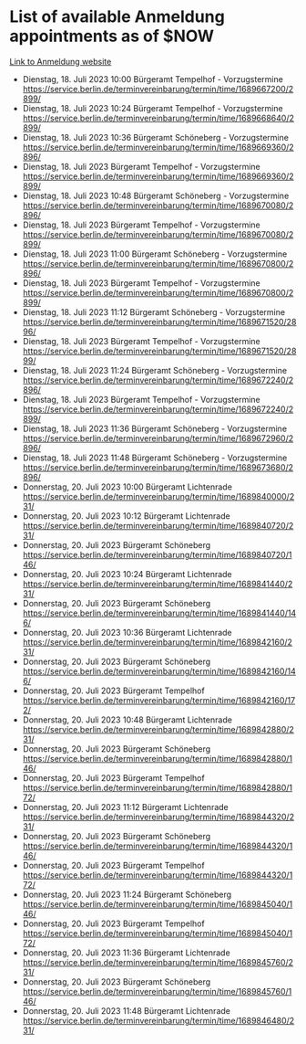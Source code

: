 # List of available Anmeldung appointments as of $NOW
[Link to Anmeldung website](https://service.berlin.de/terminvereinbarung/termin/tag.php?termin=1&anliegen[]=120686&dienstleisterlist=122210,122217,327316,122219,327312,122227,327314,122231,327346,122243,327348,122254,122252,329742,122260,329745,122262,329748,122271,327278,122273,327274,122277,327276,330436,122280,327294,122282,327290,122284,327292,122291,327270,122285,327266,122286,327264,122296,327268,150230,329760,122297,327286,122294,327284,122312,329763,122314,329775,122304,327330,122311,327334,122309,327332,317869,122281,327352,122279,329772,122283,122276,327324,122274,327326,122267,329766,122246,327318,122251,327320,122257,327322,122208,327298,122226,327300&herkunft=http%3A%2F%2Fservice.berlin.de%2Fdienstleistung%2F120686%2F)
- Dienstag, 18. Juli 2023 10:00 Bürgeramt Tempelhof - Vorzugstermine https://service.berlin.de/terminvereinbarung/termin/time/1689667200/2899/
- Dienstag, 18. Juli 2023 10:24 Bürgeramt Tempelhof - Vorzugstermine https://service.berlin.de/terminvereinbarung/termin/time/1689668640/2899/
- Dienstag, 18. Juli 2023 10:36 Bürgeramt Schöneberg - Vorzugstermine https://service.berlin.de/terminvereinbarung/termin/time/1689669360/2896/
- Dienstag, 18. Juli 2023  Bürgeramt Tempelhof - Vorzugstermine https://service.berlin.de/terminvereinbarung/termin/time/1689669360/2899/
- Dienstag, 18. Juli 2023 10:48 Bürgeramt Schöneberg - Vorzugstermine https://service.berlin.de/terminvereinbarung/termin/time/1689670080/2896/
- Dienstag, 18. Juli 2023  Bürgeramt Tempelhof - Vorzugstermine https://service.berlin.de/terminvereinbarung/termin/time/1689670080/2899/
- Dienstag, 18. Juli 2023 11:00 Bürgeramt Schöneberg - Vorzugstermine https://service.berlin.de/terminvereinbarung/termin/time/1689670800/2896/
- Dienstag, 18. Juli 2023  Bürgeramt Tempelhof - Vorzugstermine https://service.berlin.de/terminvereinbarung/termin/time/1689670800/2899/
- Dienstag, 18. Juli 2023 11:12 Bürgeramt Schöneberg - Vorzugstermine https://service.berlin.de/terminvereinbarung/termin/time/1689671520/2896/
- Dienstag, 18. Juli 2023  Bürgeramt Tempelhof - Vorzugstermine https://service.berlin.de/terminvereinbarung/termin/time/1689671520/2899/
- Dienstag, 18. Juli 2023 11:24 Bürgeramt Schöneberg - Vorzugstermine https://service.berlin.de/terminvereinbarung/termin/time/1689672240/2896/
- Dienstag, 18. Juli 2023  Bürgeramt Tempelhof - Vorzugstermine https://service.berlin.de/terminvereinbarung/termin/time/1689672240/2899/
- Dienstag, 18. Juli 2023 11:36 Bürgeramt Schöneberg - Vorzugstermine https://service.berlin.de/terminvereinbarung/termin/time/1689672960/2896/
- Dienstag, 18. Juli 2023 11:48 Bürgeramt Schöneberg - Vorzugstermine https://service.berlin.de/terminvereinbarung/termin/time/1689673680/2896/
- Donnerstag, 20. Juli 2023 10:00 Bürgeramt Lichtenrade https://service.berlin.de/terminvereinbarung/termin/time/1689840000/231/
- Donnerstag, 20. Juli 2023 10:12 Bürgeramt Lichtenrade https://service.berlin.de/terminvereinbarung/termin/time/1689840720/231/
- Donnerstag, 20. Juli 2023  Bürgeramt Schöneberg https://service.berlin.de/terminvereinbarung/termin/time/1689840720/146/
- Donnerstag, 20. Juli 2023 10:24 Bürgeramt Lichtenrade https://service.berlin.de/terminvereinbarung/termin/time/1689841440/231/
- Donnerstag, 20. Juli 2023  Bürgeramt Schöneberg https://service.berlin.de/terminvereinbarung/termin/time/1689841440/146/
- Donnerstag, 20. Juli 2023 10:36 Bürgeramt Lichtenrade https://service.berlin.de/terminvereinbarung/termin/time/1689842160/231/
- Donnerstag, 20. Juli 2023  Bürgeramt Schöneberg https://service.berlin.de/terminvereinbarung/termin/time/1689842160/146/
- Donnerstag, 20. Juli 2023  Bürgeramt Tempelhof https://service.berlin.de/terminvereinbarung/termin/time/1689842160/172/
- Donnerstag, 20. Juli 2023 10:48 Bürgeramt Lichtenrade https://service.berlin.de/terminvereinbarung/termin/time/1689842880/231/
- Donnerstag, 20. Juli 2023  Bürgeramt Schöneberg https://service.berlin.de/terminvereinbarung/termin/time/1689842880/146/
- Donnerstag, 20. Juli 2023  Bürgeramt Tempelhof https://service.berlin.de/terminvereinbarung/termin/time/1689842880/172/
- Donnerstag, 20. Juli 2023 11:12 Bürgeramt Lichtenrade https://service.berlin.de/terminvereinbarung/termin/time/1689844320/231/
- Donnerstag, 20. Juli 2023  Bürgeramt Schöneberg https://service.berlin.de/terminvereinbarung/termin/time/1689844320/146/
- Donnerstag, 20. Juli 2023  Bürgeramt Tempelhof https://service.berlin.de/terminvereinbarung/termin/time/1689844320/172/
- Donnerstag, 20. Juli 2023 11:24 Bürgeramt Schöneberg https://service.berlin.de/terminvereinbarung/termin/time/1689845040/146/
- Donnerstag, 20. Juli 2023  Bürgeramt Tempelhof https://service.berlin.de/terminvereinbarung/termin/time/1689845040/172/
- Donnerstag, 20. Juli 2023 11:36 Bürgeramt Lichtenrade https://service.berlin.de/terminvereinbarung/termin/time/1689845760/231/
- Donnerstag, 20. Juli 2023  Bürgeramt Schöneberg https://service.berlin.de/terminvereinbarung/termin/time/1689845760/146/
- Donnerstag, 20. Juli 2023 11:48 Bürgeramt Lichtenrade https://service.berlin.de/terminvereinbarung/termin/time/1689846480/231/
